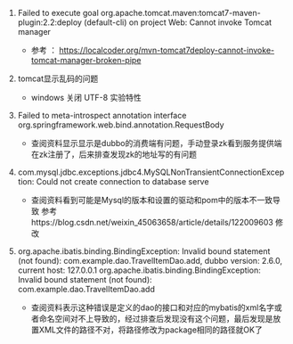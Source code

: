 1. Failed to execute goal org.apache.tomcat.maven:tomcat7-maven-plugin:2.2:deploy (default-cli) on project Web: Cannot invoke Tomcat manager

    - 参考 ： https://localcoder.org/mvn-tomcat7deploy-cannot-invoke-tomcat-manager-broken-pipe

2. tomcat显示乱码的问题   
    - windows 关闭 UTF-8  实验特性
   
3. Failed to meta-introspect annotation interface org.springframework.web.bind.annotation.RequestBody
   - 查阅资料显示显示是dubbo的消费端有问题，手动登录zk看到服务提供端在zk注册了，后来排查发现zk的地址写的有问题
      
4. com.mysql.jdbc.exceptions.jdbc4.MySQLNonTransientConnectionException: Could not create connection to database serve
   - 查阅资料看到可能是Mysql的版本和设置的驱动和pom中的版本不一致导致  参考https://blog.csdn.net/weixin_45063658/article/details/122009603 修改
    
5.  org.apache.ibatis.binding.BindingException: Invalid bound statement (not found): com.example.dao.TravelItemDao.add, dubbo version: 2.6.0, current host: 127.0.0.1
    org.apache.ibatis.binding.BindingException: Invalid bound statement (not found): com.example.dao.TravelItemDao.add
    - 查阅资料表示这种错误是定义的dao的接口和对应的mybatis的xml名字或者命名空间对不上导致的，经过排查后发现没有这个问题，最后发现是放置XML文件的路径不对，将路径修改为package相同的路径就OK了
